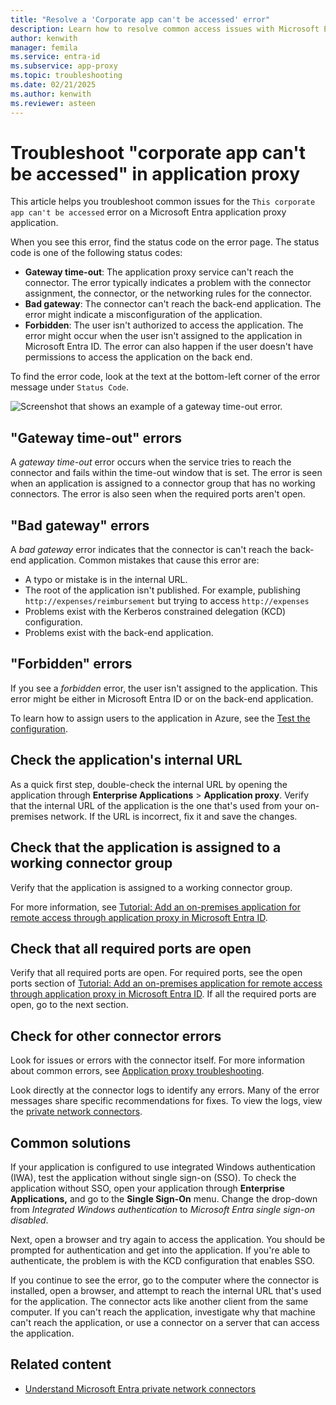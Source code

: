```yaml
---
title: "Resolve a 'Corporate app can't be accessed' error"
description: Learn how to resolve common access issues with Microsoft Entra application proxy applications.
author: kenwith
manager: femila
ms.service: entra-id
ms.subservice: app-proxy
ms.topic: troubleshooting
ms.date: 02/21/2025
ms.author: kenwith
ms.reviewer: asteen
---
```


# Troubleshoot "corporate app can't be accessed" in application proxy

This article helps you troubleshoot common issues for the `This corporate app can't be accessed` error on a Microsoft Entra application proxy application.

When you see this error, find the status code on the error page. The status code is one of the following status codes:

- **Gateway time-out**: The application proxy service can't reach the connector. The error typically indicates a problem with the connector assignment, the connector, or the networking rules for the connector.
- **Bad gateway**: The connector can't reach the back-end application. The error might indicate a misconfiguration of the application.
- **Forbidden**: The user isn't authorized to access the application. The error might occur when the user isn't assigned to the application in Microsoft Entra ID. The error can also happen if the user doesn't have permissions to access the application on the back end.

To find the error code, look at the text at the bottom-left corner of the error message under `Status Code`.

![Screenshot that shows an example of a gateway time-out error.](./media/application-proxy-sign-in-bad-gateway-timeout-error/connection-problem.png)

## "Gateway time-out" errors

A *gateway time-out* error occurs when the service tries to reach the connector and fails within the time-out window that is set. The error is seen when an application is assigned to a connector group that has no working connectors. The error is also seen when the required ports aren't open.

## "Bad gateway" errors

A *bad gateway* error indicates that the connector is can't reach the back-end application. Common mistakes that cause this error are:

- A typo or mistake is in the internal URL.
- The root of the application isn't published. For example, publishing `http://expenses/reimbursement` but trying to access `http://expenses`
- Problems exist with the Kerberos constrained delegation (KCD) configuration.
- Problems exist with the back-end application.

## "Forbidden" errors

If you see a *forbidden* error, the user isn't assigned to the application. This error might be either in Microsoft Entra ID or on the back-end application.

To learn how to assign users to the application in Azure, see the [Test the configuration](application-proxy-add-on-premises-application.md#test-the-application).

## Check the application's internal URL

As a quick first step, double-check the internal URL by opening the application through **Enterprise Applications** > **Application proxy**. Verify that the internal URL of the application is the one that's used from your on-premises network. If the URL is incorrect, fix it and save the changes.

## Check that the application is assigned to a working connector group

Verify that the application is assigned to a working connector group.

For more information, see [Tutorial: Add an on-premises application for remote access through application proxy in Microsoft Entra ID](application-proxy-add-on-premises-application.md).

## Check that all required ports are open

Verify that all required ports are open. For required ports, see the open ports section of [Tutorial: Add an on-premises application for remote access through application proxy in Microsoft Entra ID](application-proxy-add-on-premises-application.md). If all the required ports are open, go to the next section.

## Check for other connector errors

Look for issues or errors with the connector itself. For more information about common errors, see [Application proxy troubleshooting](application-proxy-troubleshoot.md).

Look directly at the connector logs to identify any errors. Many of the error messages share specific recommendations for fixes. To view the logs, view the [private network connectors](application-proxy-connectors.md).

## Common solutions

If your application is configured to use integrated Windows authentication (IWA), test the application without single sign-on (SSO). To check the application without SSO, open your application through **Enterprise Applications,** and go to the **Single Sign-On** menu. Change the drop-down from *Integrated Windows authentication* to *Microsoft Entra single sign-on disabled*.

Next, open a browser and try again to access the application. You should be prompted for authentication and get into the application. If you're able to authenticate, the problem is with the KCD configuration that enables SSO.

If you continue to see the error, go to the computer where the connector is installed, open a browser, and attempt to reach the internal URL that's used for the application. The connector acts like another client from the same computer. If you can't reach the application, investigate why that machine can't reach the application, or use a connector on a server that can access the application.

## Related content

- [Understand Microsoft Entra private network connectors](../../global-secure-access/concept-connectors.md)
